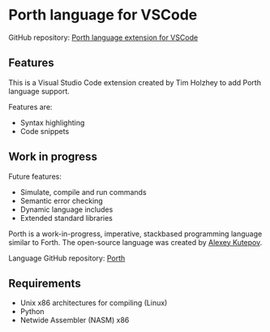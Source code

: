 # Porth language for VSCode

GitHub repository: [Porth language extension for VSCode](https://github.com/timholzhey/porth-language)

## Features

This is a Visual Studio Code extension created by Tim Holzhey to add Porth language support.

Features are:
- Syntax highlighting
- Code snippets

## Work in progress

Future features:

- Simulate, compile and run commands
- Semantic error checking
- Dynamic language includes
- Extended standard libraries

Porth is a work-in-progress, imperative, stackbased programming language similar to Forth.
The open-source language was created by [Alexey Kutepov](https://github.com/rexim).

Language GitHub repository: [Porth](https://github.com/tsoding/porth)

## Requirements

- Unix x86 architectures for compiling (Linux)
- Python
- Netwide Assembler (NASM) x86